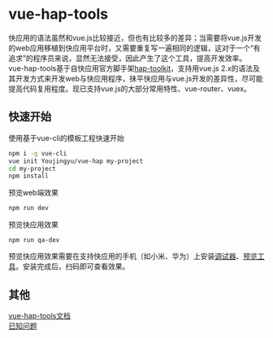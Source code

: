 # vue-hap-tools
快应用的语法虽然和vue.js比较接近，但也有比较多的差异；当需要将vue.js开发的web应用移植到快应用平台时，又需要重复写一遍相同的逻辑，这对于一个“有追求”的程序员来说，显然无法接受，因此产生了这个工具，提高开发效率。  
vue-hap-tools基于自快应用官方脚手架[hap-toolkit](https://doc.quickapp.cn/tutorial/getting-started/build-environment.html)，支持用vue.js 2.x的语法及其开发方式来开发web与快应用程序，抹平快应用与vue.js开发的差异性，尽可能提高代码复用程度。现已支持vue.js的大部分常用特性、vue-router、vuex。
## 快速开始
使用基于vue-cli的模板工程快速开始
```bash
npm i -g vue-cli
vue init Youjingyu/vue-hap my-project
cd my-project
npm install
```
预览web端效果
```bash
npm run dev
```
预览快应用效果
```
npm run qa-dev
```
预览快应用效果需要在支持快应用的手机（如小米、华为）上安装[调试器](https://www.quickapp.cn/docCenter/post/69)、[预览工具](https://www.quickapp.cn/docCenter/post/69)。安装完成后，扫码即可查看效果。
## 其他
[vue-hap-tools文档](https://github.com/Youjingyu/vue-hap-tools/blob/master/docs/doc.md)  
[已知问题](https://github.com/Youjingyu/vue-hap-tools/blob/master/docs/knownIssues.md)
